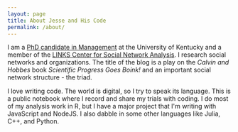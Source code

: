 ```yaml
---
layout: page
title: About Jesse and His Code
permalink: /about/
---
```


I am a [PhD candidate in Management](http://gatton.uky.edu/Content.asp?PageName=PHDMgtCuGrdStDetails&memberid=1211) at the University of Kentucky and a member of the [LINKS Center for Social Network Analysis](https://sites.google.com/site/uklinkscenter/). I research social networks and organizations. The title of the blog is a play on the _Calvin and Hobbes_ book _Scientific Progress Goes Boink!_ and an important social network structure - the triad.

I love writing code. The world is digital, so I try to speak its language. This is a public notebook where I record and share my trials with coding. I do most of my analysis work in R, but I have a major project that I'm writing with JavaScript and NodeJS. I also dabble in some other languages like Julia, C++, and Python.